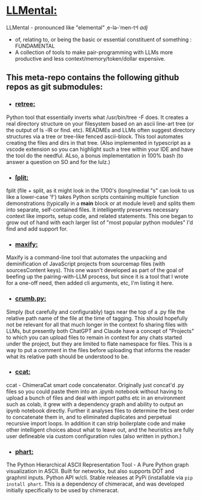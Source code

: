 # [LLMental:](https://github.com/scottvr/LLMental) 
LLMental - pronounced like "elemental" ˌe-lə-ˈmen-tᵊl *adj*
- of, relating to, or being the basic or essential constituent of something : FUNDAMENTAL
- A collection of tools to make pair-programming with LLMs more productive and less context/memory/token/dollar expensive.

## This meta-repo contains the following github repos as git submodules:

- ### [retree:](https://github.com/scottvr/retree)
Python tool that essentially inverts what /usr/bin/tree -F does. It creates a real directory structure on your filesystem based on an ascii line-art tree (or the output of ls -lR or find. etc). READMEs and LLMs often suggest directory structures via a tree or tree-like fenced ascii-block. This tool automates creating the files and dirs in that tree. (Also implemented in typescript as a vscode extension so you can highlight such a tree within your IDE and have the tool do the needful. ALso, a bonus implementation in 100% bash (to answer a question on SO and for the lulz.)

- ### [ſplit:](https://github.com/scottvr/fplit)
fplit (file + split, as it might look in the 1700's (long/medial "s" can look to us like a lower-case 'f') takes Python scripts containing multiple function demonstrations (typically in a __main__ block or at module level) and splits them into separate, self-contained files. It intelligently preserves necessary context like imports, setup code, and related statements. This one began to grow out of hand with each larger list of "most popular python modules" I'd find and add support for.

- ### [maxify:](https://github.com/scottvr/maxify)
Maxify is a command-line tool that automates the unpacking and deminification of JavaScript projects from sourcemap files (with sourcesContent keys).  This one wasn't developed as part of the goal of beefing up the pairing-with-LLM process, but since it is a tool that I wrote for a one-off need, then added cli arguments, etc, I'm listing it here.

- ### [crumb.py:](https://github.com/scottvr/crumb.py)
Simply (but carefully and configurably) tags near the top of a .py file the relative path name of the file at the time of tagging.  This should hopefully not be relevant for all that much longer in the context fo sharing files with LLMs, but presently both ChatGPT and Claude have a concept of "Projects" to which you can upload files to remain in context for any chats started under the project, but they are limited to flate namespace for files. This is a way to put a comment in the files before uploading that informs the reader what its relative path should be understood to be.

- ### [ccat:](https://github.com/scottvr/chimeracat)
ccat - ChimeraCat smart code concatenator. Originally just concat'd .py files so you could paste them into an .ipynb notebook without having to upload a bunch of files and deal with import paths etc in an environment such as colab, it grew with a dependency graph and ability to output an ipynb notebook directly. Further it analyses files to determine the best order to concatenate them in, and to eliminated duplicates and perpetual recursive import loops. In addition it can strip boilerplate code and make other intelligent choices about what to leave out, and the heuristics are fully user defineable via custom configuration rules (also written in python.)

- ### [phart:](https://github.com/scottvr/phart)
The Python Hierarchical ASCII Representation Tool - A Pure Python graph visualization in ASCII. Built for networkx, but also supports DOT and graphml inputs. Python API w/cli. Stable releases at PyPi (installable via `pip install phart`. This is a dependency of chimeracat, and was developed initially specifically to be used by chimeracat.
